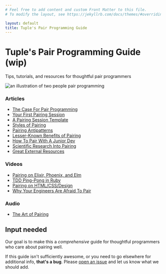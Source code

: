 ```yaml
---
# Feel free to add content and custom Front Matter to this file.
# To modify the layout, see https://jekyllrb.com/docs/themes/#overriding-theme-defaults

layout: default
title: Tuple's Pair Programming Guide
---
```


# Tuple's Pair Programming Guide (wip)

<p class="text-lg">Tips, tutorials, and resources for thoughtful pair programmers</p>

<div class="border-t-4 border-indigo-dark w-24 mt-4 mb-8"></div>

<div class="w-3/4">
  <img alt="an illustration of two people pair programming" src="/pair-programming-guide/assets/pair-programming-illustration.svg">
</div>

### Articles

- [The Case For Pair Programming](/pair-programming-guide/the-case-for-pair-programming)
- [Your First Pairing Session](/pair-programming-guide/your-first-pairing-session)
- [A Pairing Session Template](/pair-programming-guide/template)
- [Styles of Pairing](/pair-programming-guide/styles)
- [Pairing Antipatterns](/pair-programming-guide/antipatterns)
- [Lesser-Known Benefits of Pairing](/pair-programming-guide/lesser-known-benefits-of-pair-programming)
- [How To Pair With A Junior Dev](/pair-programming-guide/how-to-pair-with-a-junior-developer)
- [Scientific Research Into Pairing](/pair-programming-guide/scientific-research-into-pair-programming)
- [Great External Resources](/pair-programming-guide/links)

### Videos

- [Pairing on Elixir, Phoenix, and Elm](/pair-programming-guide/elixir-phoenix-elm)
- [TDD Ping-Pong in Ruby](/pair-programming-guide/tdd-ping-pong-ruby)
- [Pairing on HTML/CSS/Design](/pair-programming-guide/html-css-and-tailwind)
- [Why Your Engineers Are Afraid To Pair](https://www.youtube.com/watch?v=u2XJisddOEg)

### Audio

- [The Art of Pairing](/pair-programming-guide/full-stack-radio-podcast)


## Input needed

Our goal is to make this a _comprehensive_ guide for thoughtful programmers who care about pairing well. 

If this guide isn't sufficiently awesome, or you need to go elsewhere for additional info, **that's a bug**. Please [open an issue](https://github.com/tupleapp/pair-programming-guide/issues/new) and let us know what we should add.  
